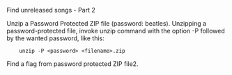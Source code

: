 Find unreleased songs - Part 2

Unzip a Password Protected ZIP file (password: beatles).
	Unzipping a password-protected file, invoke unzip command with the option -P followed by the wanted password, like this:

		unzip -P <password> <filename>.zip

Find a flag from password protected ZIP file2.